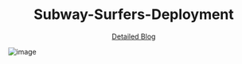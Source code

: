 <div align="center">

# Subway-Surfers-Deployment

[Detailed Blog](https://soravks.hashnode.dev/unlocking-adventure-subway-surfers-on-kubernetes-with-jenkins-terraform)

</div>

![image](https://github.com/soravkumarsharma/Subway-Surfer-Deployment/assets/77971771/d6a0e726-201e-492f-bd1c-df9064bf4ac1)
